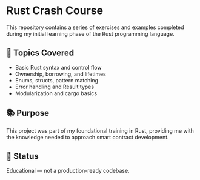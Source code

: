 # Rust Crash Course

This repository contains a series of exercises and examples completed during my initial learning phase of the Rust programming language.

## 🔧 Topics Covered

- Basic Rust syntax and control flow
- Ownership, borrowing, and lifetimes
- Enums, structs, pattern matching
- Error handling and Result types
- Modularization and cargo basics

## 📚 Purpose

This project was part of my foundational training in Rust, providing me with the knowledge needed to approach smart contract development.

## 🧠 Status

Educational — not a production-ready codebase.

